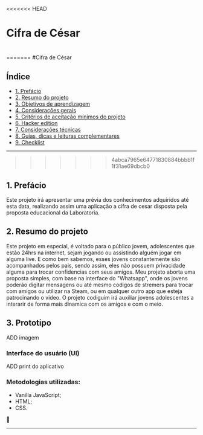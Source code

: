 <<<<<<< HEAD
# **Cifra de César** <h1>
=======
#Cifra de César

## Índice

* [1. Prefácio](#1-prefácio)
* [2. Resumo do projeto](#2-resumo-do-projeto)
* [3. Objetivos de aprendizagem](#3-objetivos-de-aprendizagem)
* [4. Considerações gerais](#4-considerações-gerais)
* [5. Critérios de aceitação mínimos do
  projeto](#5-criterios-de-aceitação-mínimos-do-projeto)
* [6. Hacker edition](#6-hacker-edition)
* [7. Considerações técnicas](#7-considerações-técnicas)
* [8. Guias, dicas e leituras
  complementares](#8-guias-dicas-e-leituras-complementares)
* [9. Checklist](#9-checklist)

***
>>>>>>> 4abca7965e64771830884bbbb1f1f31ae69dbcb0

## 1. Prefácio
Este projeto irá apresentar uma prévia dos conhecimentos adquiridos até esta data,
realizando assim uma aplicação a cifra de cesar disposta pela proposta educacional da Laboratoria.  

## 2. Resumo do projeto

Este projeto em especial, é voltado para o público jovem, adolescentes que estão 24hrs na internet, sejam jogando 
ou assistindo alguém jogar em alguma live. E como bem sabemos, esses jovens constantemente são acompanhados 
pelos pais, sendo assim, eles não possuem privacidade alguma para trocar confidencias com seus amigos.
Meu projeto aborta uma proposta simples, com base na interface do "Whatsapp", onde os jovens poderão 
digitar mensagens ou até mesmo codigos de stremers para trocar com amigos ou utilizar na Steam, ou em qualquer
outro app que esteja patrocinando o video.
O projeto codiguim irá auxiliar jovens adolescentes a interarir de forma mais dinamica com os amigos e com o meio.

## 3. Prototipo
ADD imagem 


### Interface do usuário (UI)

ADD print do aplicativo

### Metodologias utilizadas:
* Vanilla JavaScript;
* HTML;
* CSS.

:rocket:

***


